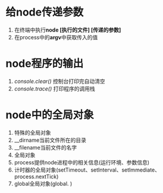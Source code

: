 # 给node传递参数
1. 在终端中执行**node [执行的文件] [传递的参数]**
2. 在process中的**argv**中获取传入的值

# node程序的输出
1. *console.clear()* 控制台打印完自动清空
2. *console.trace()* 打印程序的调用栈

# node中的全局对象
1. 特殊的全局对象
  1. __dirname当前文件所在的目录
  2. __filename当前文件的名字
2. 全局对象
  1. process提供node进程中的相关信息(运行环境、参数信息)
  2. 计时器的全局对象(setTimeout、setInterval、setImmediate、process.nextTick)
  3. global全局对象(global.  )